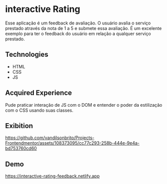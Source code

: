 # interactive Rating

Esse aplicação é um feedback de avaliação. O usuário avalia o serviço prestado através da nota de 1 a 5 e submete essa avaliação. É um excelente exemplo para ter o feedback do usuário em relação a qualquer serviço prestado.

<h2>Technologies</h2>

  - HTML
  - CSS
  - JS 

<h2>Acquired Experience</h2>

Pude praticar interação de JS com o DOM e entender o poder da estilização com o CSS usando suas classes.
  
<h2>Exibition</h2>

https://github.com/vandilsonbrito/Projects-Frontendmentor/assets/108373095/cc77c293-258b-444e-9e4a-bd753760cd60

<h2>Demo</h2>

https://interactive-rating-feedback.netlify.app
